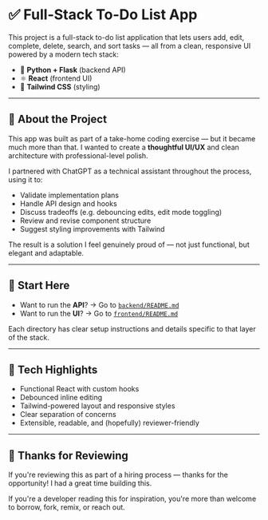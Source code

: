 # ✅ Full-Stack To-Do List App

This project is a full-stack to-do list application that lets users add, edit, complete, delete, search, and sort tasks — all from a clean, responsive UI powered by a modern tech stack:

- 🧠 **Python + Flask** (backend API)
- ⚛️ **React** (frontend UI)
- 🎨 **Tailwind CSS** (styling)

---

## 💬 About the Project

This app was built as part of a take-home coding exercise — but it became much more than that. I wanted to create a **thoughtful UI/UX** and clean architecture with professional-level polish.

I partnered with ChatGPT as a technical assistant throughout the process, using it to:

- Validate implementation plans
- Handle API design and hooks
- Discuss tradeoffs (e.g. debouncing edits, edit mode toggling)
- Review and revise component structure
- Suggest styling improvements with Tailwind

The result is a solution I feel genuinely proud of — not just functional, but elegant and adaptable.

---

## 🧭 Start Here

- Want to run the **API**? → Go to [`backend/README.md`](./backend/README.md)
- Want to run the **UI**? → Go to [`frontend/README.md`](./frontend/README.md)

Each directory has clear setup instructions and details specific to that layer of the stack.

---

## 🧠 Tech Highlights

- Functional React with custom hooks
- Debounced inline editing
- Tailwind-powered layout and responsive styles
- Clear separation of concerns
- Extensible, readable, and (hopefully) reviewer-friendly

---

## 🤝 Thanks for Reviewing

If you're reviewing this as part of a hiring process — thanks for the opportunity! I had a great time building this.

If you're a developer reading this for inspiration, you're more than welcome to borrow, fork, remix, or reach out.
